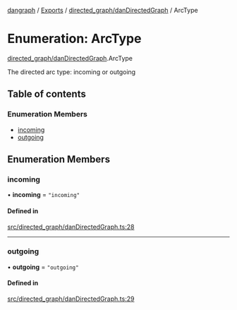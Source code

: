 [dangraph](../README.md) / [Exports](../modules.md) / [directed_graph/danDirectedGraph](../modules/directed_graph_danDirectedGraph.md) / ArcType

# Enumeration: ArcType

[directed_graph/danDirectedGraph](../modules/directed_graph_danDirectedGraph.md).ArcType

The directed arc type: incoming or outgoing

## Table of contents

### Enumeration Members

- [incoming](directed_graph_danDirectedGraph.ArcType.md#incoming)
- [outgoing](directed_graph_danDirectedGraph.ArcType.md#outgoing)

## Enumeration Members

### incoming

• **incoming** = `"incoming"`

#### Defined in

[src/directed_graph/danDirectedGraph.ts:28](https://github.com/evildead/DanGraph/blob/2bfd060/src/directed_graph/danDirectedGraph.ts#L28)

---

### outgoing

• **outgoing** = `"outgoing"`

#### Defined in

[src/directed_graph/danDirectedGraph.ts:29](https://github.com/evildead/DanGraph/blob/2bfd060/src/directed_graph/danDirectedGraph.ts#L29)
